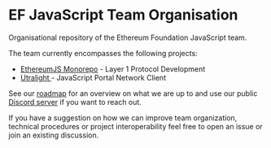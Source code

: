 # EF JavaScript Team Organisation

Organisational repository of the Ethereum Foundation JavaScript team. 

The team currently encompasses the following projects:

- [EthereumJS Monorepo](https://github.com/ethereumjs/ethereumjs-monorepo/) - Layer 1 Protocol Development
- [Utralight ](https://github.com/ethereumjs/ultralight/) - JavaScript Portal Network Client

See our [roadmap](./roadmap) for an overview on what we are up to and use
our public [Discord server](https://discord.gg/TNwARpR) if you want to reach out.

If you have a suggestion on how we can improve team organization, technical
procedures or project interoperability feel free to open an issue or join an
existing discussion.
